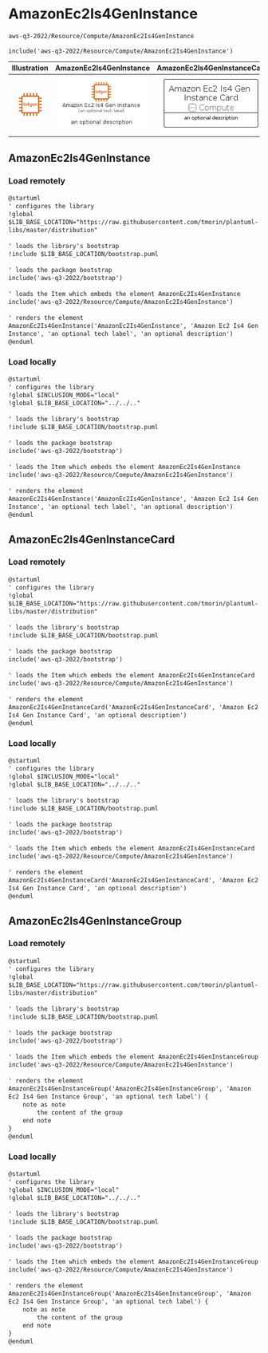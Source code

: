 # AmazonEc2Is4GenInstance


```text
aws-q3-2022/Resource/Compute/AmazonEc2Is4GenInstance
```

```text
include('aws-q3-2022/Resource/Compute/AmazonEc2Is4GenInstance')
```



| Illustration | AmazonEc2Is4GenInstance | AmazonEc2Is4GenInstanceCard | AmazonEc2Is4GenInstanceGroup |
| :---: | :---: | :---: | :---: |
| ![illustration for Illustration](../../../aws-q3-2022/Resource/Compute/AmazonEc2Is4GenInstance.png) | ![illustration for AmazonEc2Is4GenInstance](../../../aws-q3-2022/Resource/Compute/AmazonEc2Is4GenInstance.Local.png) | ![illustration for AmazonEc2Is4GenInstanceCard](../../../aws-q3-2022/Resource/Compute/AmazonEc2Is4GenInstanceCard.Local.png) | ![illustration for AmazonEc2Is4GenInstanceGroup](../../../aws-q3-2022/Resource/Compute/AmazonEc2Is4GenInstanceGroup.Local.png) |




## AmazonEc2Is4GenInstance

### Load remotely
```plantuml
@startuml
' configures the library
!global $LIB_BASE_LOCATION="https://raw.githubusercontent.com/tmorin/plantuml-libs/master/distribution"

' loads the library's bootstrap
!include $LIB_BASE_LOCATION/bootstrap.puml

' loads the package bootstrap
include('aws-q3-2022/bootstrap')

' loads the Item which embeds the element AmazonEc2Is4GenInstance
include('aws-q3-2022/Resource/Compute/AmazonEc2Is4GenInstance')

' renders the element
AmazonEc2Is4GenInstance('AmazonEc2Is4GenInstance', 'Amazon Ec2 Is4 Gen Instance', 'an optional tech label', 'an optional description')
@enduml
```

### Load locally
```plantuml
@startuml
' configures the library
!global $INCLUSION_MODE="local"
!global $LIB_BASE_LOCATION="../../.."

' loads the library's bootstrap
!include $LIB_BASE_LOCATION/bootstrap.puml

' loads the package bootstrap
include('aws-q3-2022/bootstrap')

' loads the Item which embeds the element AmazonEc2Is4GenInstance
include('aws-q3-2022/Resource/Compute/AmazonEc2Is4GenInstance')

' renders the element
AmazonEc2Is4GenInstance('AmazonEc2Is4GenInstance', 'Amazon Ec2 Is4 Gen Instance', 'an optional tech label', 'an optional description')
@enduml
```

## AmazonEc2Is4GenInstanceCard

### Load remotely
```plantuml
@startuml
' configures the library
!global $LIB_BASE_LOCATION="https://raw.githubusercontent.com/tmorin/plantuml-libs/master/distribution"

' loads the library's bootstrap
!include $LIB_BASE_LOCATION/bootstrap.puml

' loads the package bootstrap
include('aws-q3-2022/bootstrap')

' loads the Item which embeds the element AmazonEc2Is4GenInstanceCard
include('aws-q3-2022/Resource/Compute/AmazonEc2Is4GenInstance')

' renders the element
AmazonEc2Is4GenInstanceCard('AmazonEc2Is4GenInstanceCard', 'Amazon Ec2 Is4 Gen Instance Card', 'an optional description')
@enduml
```

### Load locally
```plantuml
@startuml
' configures the library
!global $INCLUSION_MODE="local"
!global $LIB_BASE_LOCATION="../../.."

' loads the library's bootstrap
!include $LIB_BASE_LOCATION/bootstrap.puml

' loads the package bootstrap
include('aws-q3-2022/bootstrap')

' loads the Item which embeds the element AmazonEc2Is4GenInstanceCard
include('aws-q3-2022/Resource/Compute/AmazonEc2Is4GenInstance')

' renders the element
AmazonEc2Is4GenInstanceCard('AmazonEc2Is4GenInstanceCard', 'Amazon Ec2 Is4 Gen Instance Card', 'an optional description')
@enduml
```

## AmazonEc2Is4GenInstanceGroup

### Load remotely
```plantuml
@startuml
' configures the library
!global $LIB_BASE_LOCATION="https://raw.githubusercontent.com/tmorin/plantuml-libs/master/distribution"

' loads the library's bootstrap
!include $LIB_BASE_LOCATION/bootstrap.puml

' loads the package bootstrap
include('aws-q3-2022/bootstrap')

' loads the Item which embeds the element AmazonEc2Is4GenInstanceGroup
include('aws-q3-2022/Resource/Compute/AmazonEc2Is4GenInstance')

' renders the element
AmazonEc2Is4GenInstanceGroup('AmazonEc2Is4GenInstanceGroup', 'Amazon Ec2 Is4 Gen Instance Group', 'an optional tech label') {
    note as note
        the content of the group
    end note
}
@enduml
```

### Load locally
```plantuml
@startuml
' configures the library
!global $INCLUSION_MODE="local"
!global $LIB_BASE_LOCATION="../../.."

' loads the library's bootstrap
!include $LIB_BASE_LOCATION/bootstrap.puml

' loads the package bootstrap
include('aws-q3-2022/bootstrap')

' loads the Item which embeds the element AmazonEc2Is4GenInstanceGroup
include('aws-q3-2022/Resource/Compute/AmazonEc2Is4GenInstance')

' renders the element
AmazonEc2Is4GenInstanceGroup('AmazonEc2Is4GenInstanceGroup', 'Amazon Ec2 Is4 Gen Instance Group', 'an optional tech label') {
    note as note
        the content of the group
    end note
}
@enduml
```

